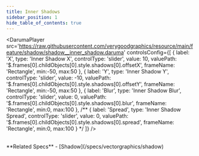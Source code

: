 ```yaml
---
title: Inner Shadows
sidebar_position: 1
hide_table_of_contents: true
---
```

<DarumaPlayer
  src='https://raw.githubusercontent.com/verygoodgraphics/resource/main/feature/shadow/shadow__inner_shadow.daruma'
  controlsConfig={[
    {
      label:  'X',
      type: 'Inner Shadow X',
      controlType: 'slider',
      value: 10,
      valuePath: '$.frames[0].childObjects[0].style.shadows[0].offsetX',
      frameName: 'Rectangle',
      min:-50,
      max:50
    },
    {
      label:  'Y',
      type: 'Inner Shadow Y',
      controlType: 'slider',
      value: -10,
      valuePath: '$.frames[0].childObjects[0].style.shadows[0].offsetY',
      frameName: 'Rectangle',
      min:-50,
      max:50
    },
    {
      label:  'Blur',
      type: 'Inner Shadow Blur',
      controlType: 'slider',
      value: 0,
      valuePath: '$.frames[0].childObjects[0].style.shadows[0].blur',
      frameName: 'Rectangle',
      min:0,
      max:100
    },
    /**
    {
      label:  'Spread',
      type: 'Inner Shadow Spread',
      controlType: 'slider',
      value: 0,
      valuePath: '$.frames[0].childObjects[0].style.shadows[0].spread',
      frameName: 'Rectangle',
      min:0,
      max:100
    }
     */
  ]}
/>

<br />
**Related Specs**
- [Shadow](/specs/vectorgraphics/shadow)
